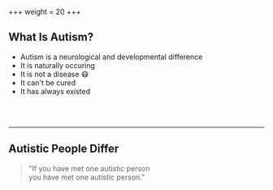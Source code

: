 +++
weight = 20
+++

## What Is Autism?

- Autism is a neurological and developmental difference
- It is naturally occuring
- It is not a disease 😷
- It can't be cured
- It has always existed

<br>
<br>

---

## Autistic People Differ

> "If you have met one autistic person <br>
> you have met one autistic person."
